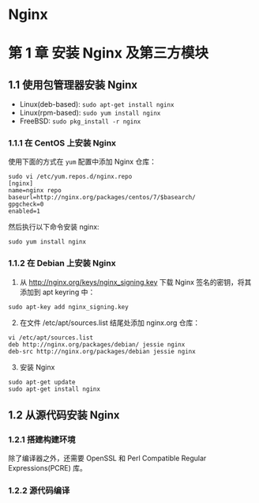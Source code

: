 # Nginx

# 第 1 章 安装 Nginx 及第三方模块

## 1.1 使用包管理器安装 Nginx

+ Linux(deb-based): `sudo apt-get install nginx`
+ Linux(rpm-based): `sudo yum install nginx`
+ FreeBSD: `sudo pkg_install -r nginx`    

### 1.1.1 在 CentOS 上安装 Nginx

使用下面的方式在 `yum` 配置中添加 Nginx 仓库：   

```shell
sudo vi /etc/yum.repos.d/nginx.repo
[nginx]
name=nginx repo
baseurl=http://nginx.org/packages/centos/7/$basearch/
gpgcheck=0
enabled=1
```    

然后执行以下命令安装 nginx:   

```
sudo yum install nginx
```   

### 1.1.2 在 Debian 上安装 Nginx

1. 从 http://nginx.org/keys/nginx_signing.key 下载 Nginx 签名的密钥，将其添加到 apt
keyring 中：   

```
sudo apt-key add nginx_signing.key
```   

2. 在文件 /etc/apt/sources.list 结尾处添加 nginx.org 仓库：   

```
vi /etc/apt/sources.list
deb http://nginx.org/packages/debian/ jessie nginx
deb-src http://nginx.org/packages/debian jessie nginx
```    

3. 安装 Nginx

```
sudo apt-get update
sudo apt-get install nginx
```    

## 1.2 从源代码安装 Nginx

### 1.2.1 搭建构建环境

除了编译器之外，还需要 OpenSSL 和 Perl Compatible Regular Expressions(PCRE) 库。

### 1.2.2 源代码编译

